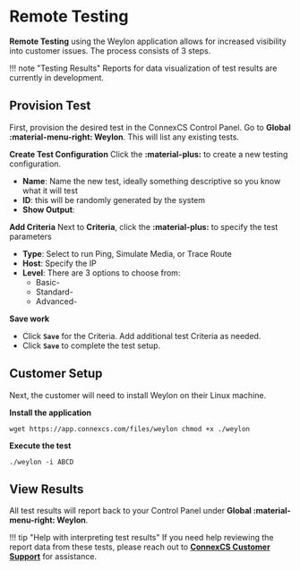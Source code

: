 # Remote Testing

**Remote Testing** using the Weylon application allows for increased visibility into customer issues. The process consists of 3 steps.

!!! note "Testing Results"
    Reports for data visualization  of test results are currently in development.
    
## Provision Test
First, provision the desired test in the ConnexCS Control Panel. Go to **Global :material-menu-right: Weylon**. This will list any existing tests.

**Create Test Configuration**
Click the **:material-plus:** to create a new testing configuration. 

+ **Name**: Name the new test, ideally something descriptive so you know what it will test
+ **ID**: this will be randomly generated by the system 
+ **Show Output**: 

**Add Criteria**
Next to **Criteria**, click the **:material-plus:** to specify the test parameters

+ **Type**: Select to run Ping, Simulate Media, or Trace Route
+ **Host**: Specify the IP
+ **Level**: There are 3 options to choose from:
    + Basic- 
    + Standard- 
    + Advanced- 

**Save work**

+ Click **`Save`** for the Criteria. Add additional test Criteria as needed. 
+ Click **`Save`** to complete the test setup. 


## Customer Setup
Next, the customer will need to install Weylon on their Linux machine. 

**Install the application**


``
wget https://app.connexcs.com/files/weylon
chmod +x ./weylon
``


**Execute the test**

``
./weylon -i ABCD
``

## View Results
All test results will report back to your Control Panel under **Global :material-menu-right: Weylon**.

   
!!! tip "Help with interpreting test results"
    If you need help reviewing the report data from these tests, please reach out to [**ConnexCS Customer Support**](/reporting-problems/) for assistance. 
    
    
